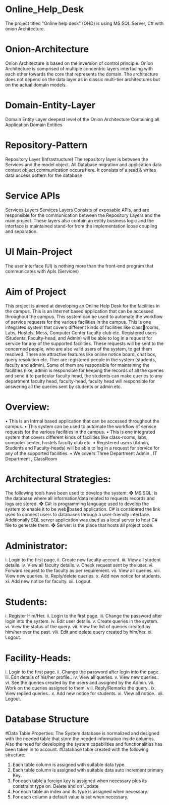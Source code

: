 # Online_Help_Desk
The project titled "Online help desk" (OHD) is using MS SQL Server, C# with 
onion Architecture.
# Onion-Architecture
Onion Architecture is based on the inversion of control principle. 
Onion Architecture is comprised of multiple concentric layers interfacing
with each other towards the core that represents the domain. 
The architecture does not depend on the data layer as in classic multi-tier architectures but on the actual domain models.
# Domain-Entity-Layer
Domain Entity Layer deepest  level of the Onion Architecture Containing all Application Domain Entities
# Repository-Pattern
Repository Layer (Infrastructure)
The repository layer is between the Services and the model object. All Database migration and application data context object communication occurs here. It consists of a read & writes data access pattern for the database
# Service APIs
Services Layers
Services Layers Consists of exposable APIs, and are responsible for the communication between the Repository Layers and the main project. These layers also contain an entity business logic and the interface is maintained stand-for from the implementation loose coupling and separation.
# UI Main-Project
The user interface (UI) is nothing more than the front-end program that communicates with ApIs (Services)

# Aim of Project
 
This project is aimed at developing an Online Help Desk for the facilities in 
the campus. This is an Internet based application that can be accessed 
throughout the campus. This system can be used to automate the 
workflow of service requests for the various facilities in the campus. This is 
one integrated system that covers different kinds of facilities like classrooms, Labs, Hostels, Mess, Computer Center faculty club etc. Registered 
users (Students, Faculty-head, and Admin) will be able to log in a request 
for service for any of the supported facilities. These requests will be sent to 
the concerned people, who are also valid users of the system, to get 
them resolved. There are attractive features like online notice board, chat 
box, query resolution etc.
Ther are registered people in the system (students, faculty and admin). 
Some of them are responsible for maintaining the facilities (like, admin is 
responsible for keeping the records of all the queries and send it to 
particular faculty head, the students can make queries to any department 
faculty head, faculty-head, faculty head will responsible for answering all 
the queries sent by students or admin etc.

# Overview:
• This is an Intrnal based application that can be accessed throughout the campus.
• This system can be used to automate the workflow of service requests for the various facilities 
in the campus.
• This is one integrated system that covers different kinds of facilities like class-rooms, 
labs, computer center, hostels faculty club etc.
• Registered users (Admin, Students and Faculty-heads) will be able to log in a request for service 
for any of the supported facilities.
•  We covers Three Department Admin , IT Department , ClassRoom

# Architectural Strategies:
The following tools have been used to develop the system:
❖ MS SQL: is the database where all information/data related to requests records and 
logs are stored.
❖ C#: is programming language used to develop the system to enable it to be webbased application. C# is considered the link used to connect users to databases 
through a user-friendly interface. Additionally SQL server application was used as a 
local server to host C# file to generate them.
❖ Server: is the place that hosts all project code.
# Administrator:
i. Login to the first page.
ii. Create new faculty account.
iii. View all student details.
iv. View all faculty details.
v. Check request sent by the user.
vi. Forward request to the faculty as per requirement.
vii. View all queries.
viii. View new queries.
ix. Reply/delete queries.
x. Add new notice for students.
xi. Add new notice for faculty.
xii. Logout.

# Students:
i. Register Him/Her.
ii. Login to the first page.
iii. Change the password after login into the system.
iv. Edit user details.
v. Create queries in the system.
vi. View the status of the query.
vii. View the list of queries created by him/her over the 
past.
viii. Edit and delete query created by him/her.
xi. Logout.

# Facility-Heads:
i. Login to the first page.
ii. Change the password after login into the page..
iii. Edit details of his/her profile..
iv. View all queries.
v. View new queries..
vi. See the queries created by the users and assigned by the 
Admin.
vii. Work on the queries assigned to them.
viii. Reply/Remarks the query..
ix. View replied queries..
x. Add new notice for students.
xi. View all notice..
xii. Logout.

# Database Structure
#Data Table Properties:
The System database is normalized and designed with the needed table that store 
the needed information inside columns. Also the need for developing the system 
capabilities and functionalities has been taken in to account.
#Database table created with the following structure:
1. Each table column is assigned with suitable data type.
2. Each table column is assigned with suitable data auto increment primary Key.
3. For each table a foreign key is assigned when necessary plus its constraint type on.
Delete and on Update
4. For each table an index and its type is assigned when necessary.
5. For each column a default value is set when necessary.
